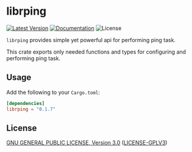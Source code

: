 # librping

[![Latest Version]][crates.io] [![Documentation]][docs.rs] ![License]

`librping` provides simple yet powerful api for performing ping task.

This crate exports only needed functions and types for configuring and performing ping task.

## Usage

Add the following to your `Cargo.toml`:

```toml
[dependencies]
librping = "0.1.7"
```
## License

[GNU GENERAL PUBLIC LICENSE, Version 3.0](http://www.gnu.org/licenses/gpl-3.0.html)
  ([LICENSE-GPLV3](https://github.com/toorajtaraz/librping/blob/master/LICENSE))



[crates.io]: https://crates.io/crates/librping
[Latest Version]: https://img.shields.io/crates/v/librping.svg
[Documentation]: https://docs.rs/librping/badge.svg
[docs.rs]: https://docs.rs/librping
[License]: https://img.shields.io/crates/l/librping.svg
[docs.master]: https://rust-lang.github.io/librping

